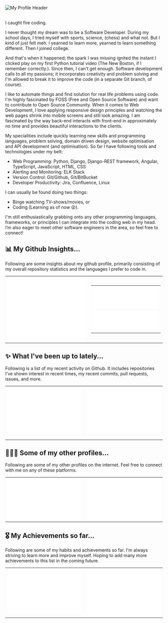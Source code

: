 ![My Profile Header](https://res.cloudinary.com/ankitz007/image/upload/v1747485765/profile/banner_h0jwkk.webp)

<br>
I caught fire coding. 

I never thought my dream was to be a Software Developer. During my school days, I tried myself with sports, science, (chess) and what not. But I kind of just felt meh. I yearned to learn more, yearned to learn something different. Then I joined college.

And that's when it happened; the spark I was missing ignited the instant I clicked play on my first Python tutorial video (The New Boston, if I remember correctly.). Since then, I can't get enough. Software development calls to all my passions; it incorporates creativity and problem solving and I'm allowed to break it to improve the code (in a separate Git branch, of course).

I like to automate things and find solution for real life problems using code. I'm highly fascinated by FOSS (Free and Open Source Software) and want to contribute to Open Source Community. When it comes to Web Development, I love applying responsive design principles and watching the web pages shrink into mobile screens and still look amazing. I am fascinated by the way back-end interacts with front-end in approximately no time and provides beautiful interactions to the clients.

My specialities include quickly learning new skills and programming languages, problem solving, domain driven design, website optimisation and API development (and optimisation). So far I have following tools and technologies under my belt: 
- Web Programming: Python, Django, Django-REST framework, Angular, TypeScript, JavaScript, HTML, CSS
- Alerting and Monitoring: ELK Stack 
- Version Control: Git/Github, Git/BitBucket
- Developer Productivity: Jira, Confluence, Linux

I can usually be found doing two things:
- Binge watching TV-shows/movies, or
- Coding (Learning as of now 😜️). 


I'm still enthusiastically grabbing onto any other programming languages, frameworks, or principles I can integrate into the coding web in my head. I’m also eager to meet other software engineers in the area, so feel free to connect!


## 📊 My Github Insights...
  
Following are some insights about my github profile, primarily consisting of my overall repository statistics and the languages I prefer to code in.
  

<table>
  <tr>
    <td><img src="images/user-metrics.svg" alt="User Metrics" width="550px"></td>
    <td>
      <table>
        <tr><td><img src="images/languages-metrics.svg" alt="Language Metrics" width="450px"></td></tr>
        <tr><td><img src="images/followup-metrics.svg" alt="Followup Metrics" width="450px"></td></tr>
      </table>
    </td>
  </tr>
</table>

## ✨ What I've been up to lately...
  
Following is a list of my recent activity on Github. It includes repositories I've shown interest in recent times, my recent commits, pull requests, issues, and more.

<table>
  <tr>
    <td><img src="images/starred-repo-metrics.svg" alt="Starred Repo Metrics" width="500px"></td>
    <td><img src="images/recent-activity-metrics.svg" alt="Recent Activity Metrics" width="500px"></td>
  </tr>
</table>

## 🧑🏻‍💻 Some of my other profiles...

Following are some of my other profiles on the internet. Feel free to connect with me on any of these platforms. 

<table>
  <tr>
    <td><img src="images/leetcode-metrics.svg" alt="Leetcode Metrics" width="500px"></td>
    <td><img src="images/stackoverflow-metrics.svg" alt="StackOverflow Metrics" width="500px"></td>
  </tr>
</table>

## 🎖️ My Achievements so far...

Following are some of my habits and achievements so far. I'm always striving to learn more and improve myself. Hoping to add many more achievements to this list in the coming future.

<table>
  <tr>
    <td><img src="images/habits-metrics.svg" alt="Habits Metrics" width="500px"></td>
    <td><img src="images/achievements-metrics.svg" alt="Achievements Metrics" width="500px"></td>
  </tr>
</table>
